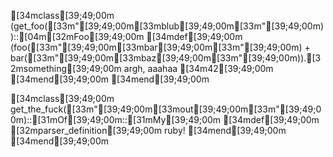[34mclass[39;49;00m (get_foo([33m"[39;49;00m[33mblub[39;49;00m[33m"[39;49;00m))::[04m[32mFoo[39;49;00m
  [34mdef[39;49;00m (foo([33m"[39;49;00m[33mbar[39;49;00m[33m"[39;49;00m) + bar([33m"[39;49;00m[33mbaz[39;49;00m[33m"[39;49;00m)).[32msomething[39;49;00m argh, aaahaa
    [34m42[39;49;00m
  [34mend[39;49;00m
[34mend[39;49;00m

[34mclass[39;49;00m get_the_fuck([33m"[39;49;00m[33mout[39;49;00m[33m"[39;49;00m)::[31mOf[39;49;00m::[31mMy[39;49;00m
  [34mdef[39;49;00m [32mparser_definition[39;49;00m
    ruby!
  [34mend[39;49;00m
[34mend[39;49;00m
